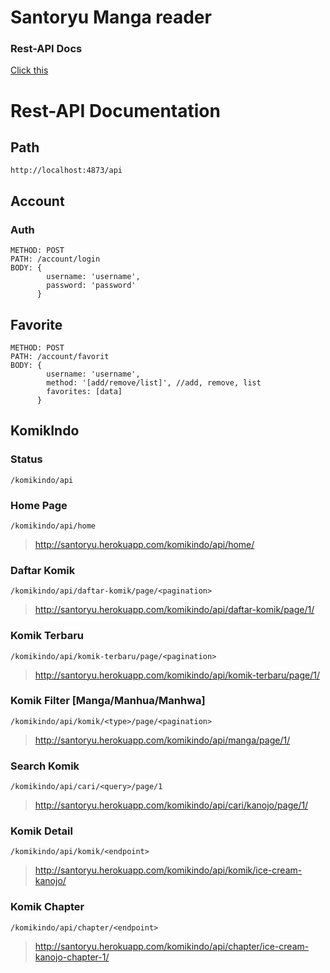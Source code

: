 # Santoryu Manga reader

### Rest-API Docs
[Click this](https://github.com/KatowProject/manga-reader/blob/master/rest-api/README.md)

# Rest-API Documentation
## Path
```
http://localhost:4873/api
```
## Account
### **Auth**
```
METHOD: POST
PATH: /account/login
BODY: {
        username: 'username',
        password: 'password'
      }
```
## **Favorite**
```
METHOD: POST
PATH: /account/favorit
BODY: {
        username: 'username',
        method: '[add/remove/list]', //add, remove, list
        favorites: [data]
      }
```

## KomikIndo
### **Status**
```
/komikindo/api
```

### **Home Page**
```
/komikindo/api/home
```
> http://santoryu.herokuapp.com/komikindo/api/home/

### **Daftar Komik**
```
/komikindo/api/daftar-komik/page/<pagination>
```
> http://santoryu.herokuapp.com/komikindo/api/daftar-komik/page/1/

### **Komik Terbaru**
```
/komikindo/api/komik-terbaru/page/<pagination>
```
> http://santoryu.herokuapp.com/komikindo/api/komik-terbaru/page/1/

### **Komik Filter [Manga/Manhua/Manhwa]**
```
/komikindo/api/komik/<type>/page/<pagination>
```
> http://santoryu.herokuapp.com/komikindo/api/manga/page/1/

### **Search Komik**
```
/komikindo/api/cari/<query>/page/1
```
> http://santoryu.herokuapp.com/komikindo/api/cari/kanojo/page/1/

### **Komik Detail**
```
/komikindo/api/komik/<endpoint>
```
> http://santoryu.herokuapp.com/komikindo/api/komik/ice-cream-kanojo/

### **Komik Chapter**
```
/komikindo/api/chapter/<endpoint>
```
> http://santoryu.herokuapp.com/komikindo/api/chapter/ice-cream-kanojo-chapter-1/

